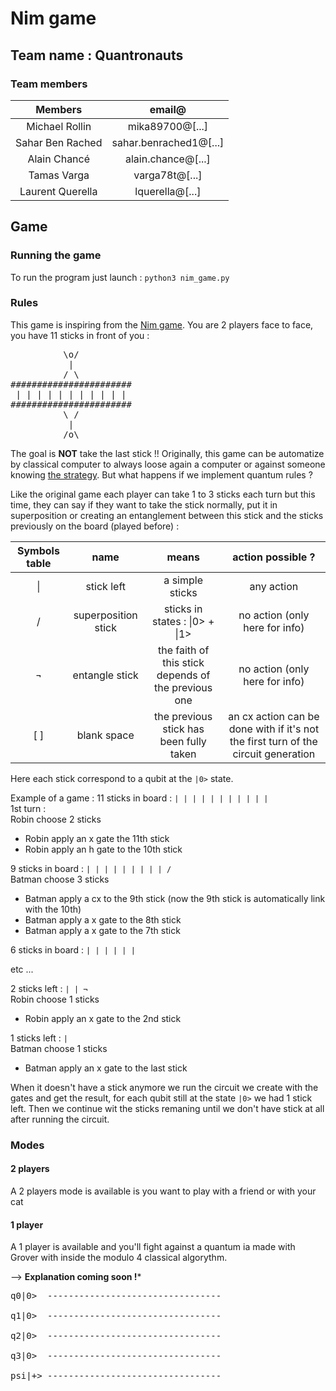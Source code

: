 # Nim game
## Team name : Quantronauts
### Team members
<table>
	<thead>
		<tr>
			<th align="center">Members</th>
			<th align="center">email@</th>
		</tr>
	</thead>
	<tbody>
		<tr>
			<td align="center">Michael Rollin</td>
			<td align="center">mika89700@[...]</td>
		</tr>
		<tr>
			<td align="center">Sahar Ben Rached</td>
			<td align="center">sahar.benrached1@[...]</td>
		</tr>
		<tr>
			<td align="center">Alain Chancé</td>
			<td align="center">alain.chance@[...]</td>
		</tr>
		<tr>
			<td align="center">Tamas Varga</td>
			<td align="center">varga78t@[...]</td>
		</tr>
    <tr>
			<td align="center">Laurent Querella</td>
			<td align="center">lquerella@[...]</td>
		</tr>
	</tbody>
</table>

## Game
### Running the game
To run the program just launch : `python3 nim_game.py`

### Rules
This game is inspiring from the [Nim game](https://en.wikipedia.org/wiki/Nim). You are 2 players face to face, you have 11 sticks in front of you :
<pre>
          \o/
           |
          / \
#######################
 | | | | | | | | | | | 
#######################
          \ /
           |
          /o\
</pre>
The goal is **NOT** take the last stick !!
Originally, this game can be automatize by classical computer to always loose again a computer or against someone knowing [the strategy](https://en.wikipedia.org/wiki/Modular_arithmetic#Congruence).
But what happens if we implement quantum rules ?

Like the original game each player can take 1 to 3 sticks each turn but this time, they can say if they want to take the stick normally, put it in superposition or creating an entanglement between this stick and the sticks previously on the board (played before) :
<table>
	<thead>
		<tr>
			<th align="center">Symbols table</th>
			<th align="center">name</th>
			<th align="center">means</th>
			<th align="center">action possible ?</th>
		</tr>
	</thead>
	<tbody>
		<tr>
			<td align="center">|</td>
			<td align="center">stick left</td>
			<td align="center">a simple sticks</td>
			<td align="center">any action</td>
		</tr>
		<tr>
			<td align="center">/</td>
			<td align="center">superposition stick</td>
			<td align="center">sticks in states : |0> + |1></td>
			<td align="center">no action (only here for info)</td>
		</tr>
		<tr>
			<td align="center">¬</td>
			<td align="center">entangle stick</td>
			<td align="center">the faith of this stick depends of the previous one</td>
			<td align="center">no action (only here for info)</td>
		</tr>
		<tr>
			<td align="center">[ ]</td>
			<td align="center">blank space</td>
			<td align="center">the previous stick has been fully taken</td>
			<td align="center">an cx action can be done with if it's not the first turn of the circuit generation</td>
		</tr>
	</tbody>
</table>

Here each stick correspond to a qubit at the `|0>` state.

Example of a game :
11 sticks in board : `| | | | | | | | | | |`  
1st turn :  
Robin choose 2 sticks
  - Robin apply an x gate the 11th stick
  - Robin apply an h gate to the 10th stick

9 sticks in board : `| | | | | | | | | /`  
Batman choose 3 sticks  
  - Batman apply a cx to the 9th stick (now the 9th stick is automatically link with the 10th)
  - Batman apply a x gate to the 8th stick
  - Batman apply a x gate to the 7th stick

6 sticks in board : `| | | | | |`

etc ...

2 sticks left : `| | ¬`  
Robin choose 1 sticks
  - Robin apply an x gate to the 2nd stick

1 sticks left : `|`  
Batman choose 1 sticks
  - Batman apply an x gate to the last stick

When it doesn't have a stick anymore we run the circuit we create with the gates and get the result, for each qubit still at the state `|0>` we had 1 stick left.
Then we continue wit the sticks remaning until we don't have stick at all after running the circuit.

### Modes
#### 2 players
A 2 players mode is available is you want to play with a friend or with your cat
#### 1 player
A 1 player is available and you'll fight against a quantum ia made with Grover with inside the modulo 4 classical algorythm.

--> **Explanation coming soon !***

<pre>
q0|0>  ---------------------------------

q1|0>  ---------------------------------

q2|0>  ---------------------------------

q3|0>  ---------------------------------

psi|+> ---------------------------------
</pre>

